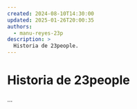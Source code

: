 ```yaml
---
created: 2024-08-10T14:30:00
updated: 2025-01-26T20:00:35
authors:
  - manu-reyes-23p
description: >
  Historia de 23people.
---
```


# Historia de 23people

...

